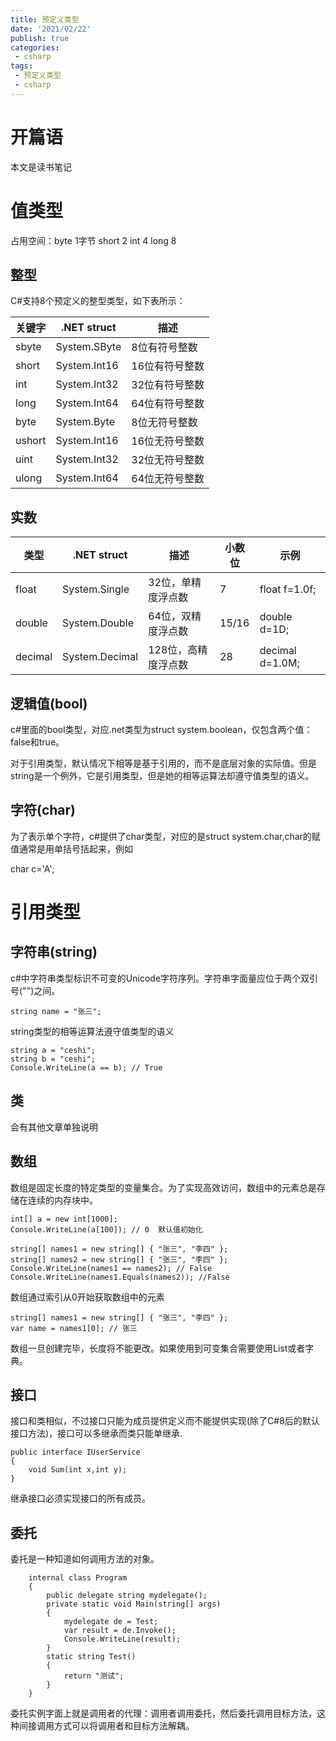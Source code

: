 ```yaml
---
title: 预定义类型
date: '2021/02/22'
publish: true
categories:
 - csharp
tags:
 - 预定义类型
 - csharp
---
```


# 开篇语

本文是读书笔记

# 值类型

占用空间：byte  1字节  short 2  int  4  long  8

## 整型

C#支持8个预定义的整型类型，如下表所示：

| **关键字** | **.NET struct** | **描述**       |
| ---------- | --------------- | -------------- |
| sbyte      | System.SByte    | 8位有符号整数  |
| short      | System.Int16    | 16位有符号整数 |
| int        | System.Int32    | 32位有符号整数 |
| long       | System.Int64    | 64位有符号整数 |
| byte       | System.Byte     | 8位无符号整数  |
| ushort     | System.Int16    | 16位无符号整数 |
| uint       | System.Int32    | 32位无符号整数 |
| ulong      | System.Int64    | 64位无符号整数 |

## 实数

| **类型** | **.NET struct** | **描述**            | **小数位** | 示例            |
| -------- | --------------- | ------------------- | ---------- | --------------- |
| float    | System.Single   | 32位，单精度浮点数  | 7          | float f=1.0f;   |
| double   | System.Double   | 64位，双精度浮点数  | 15/16      | double d=1D;    |
| decimal  | System.Decimal  | 128位，高精度浮点数 | 28         | decimal d=1.0M; |

## 逻辑值(bool)

c#里面的bool类型，对应.net类型为struct system.boolean，仅包含两个值：false和true。

对于引用类型，默认情况下相等是基于引用的，而不是底层对象的实际值。但是string是一个例外，它是引用类型，但是她的相等运算法却遵守值类型的语义。

## 字符(char)

为了表示单个字符，c#提供了char类型，对应的是struct system.char,char的赋值通常是用单括号括起来，例如

char c='A';

# 引用类型

## 字符串(string)

c#中字符串类型标识不可变的Unicode字符序列。字符串字面量应位于两个双引号("")之间。

```
string name = "张三";
```

string类型的相等运算法遵守值类型的语义

```
string a = "ceshi";
string b = "ceshi";
Console.WriteLine(a == b); // True
```

## 类

会有其他文章单独说明

## 数组

数组是固定长度的特定类型的变量集合。为了实现高效访问，数组中的元素总是存储在连续的内存块中。

```
int[] a = new int[1000];
Console.WriteLine(a[100]); // 0  默认值初始化  

string[] names1 = new string[] { "张三", "李四" };
string[] names2 = new string[] { "张三", "李四" };
Console.WriteLine(names1 == names2); // False
Console.WriteLine(names1.Equals(names2)); //False
```

数组通过索引从0开始获取数组中的元素

```
string[] names1 = new string[] { "张三", "李四" };
var name = names1[0]; // 张三
```

数组一旦创建完毕，长度将不能更改。如果使用到可变集合需要使用List或者字典。

## 接口

接口和类相似，不过接口只能为成员提供定义而不能提供实现(除了C#8后的默认接口方法)，接口可以多继承而类只能单继承.

```
public interface IUserService 
{
    void Sum(int x,int y);
}
```

继承接口必须实现接口的所有成员。

## 委托

委托是一种知道如何调用方法的对象。

```
    internal class Program
    {
        public delegate string mydelegate();
        private static void Main(string[] args)
        {
            mydelegate de = Test;
            var result = de.Invoke();
            Console.WriteLine(result);
        }
        static string Test()
        {
            return "测试";
        }
    }
```

委托实例字面上就是调用者的代理：调用者调用委托，然后委托调用目标方法，这种间接调用方式可以将调用者和目标方法解耦。